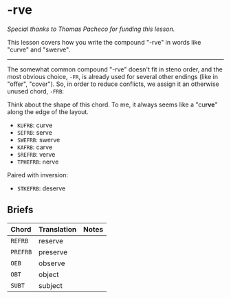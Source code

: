# -rve

_Special thanks to Thomas Pacheco for funding this lesson._

This lesson covers how you write the compound "-rve" in words like "curve" and "swerve".

-------

The somewhat common compound "-rve" doesn't fit in steno order, and the most obvious choice, `-FR`, is already used for several other endings (like in "offer", "cover"). So, in order to reduce conflicts, we assign it an otherwise unused chord, `-FRB`:

<Steno-Display labels="all" stroke="-FRB" />

Think about the shape of this chord. To me, it always seems like a "cu**rve**" along the edge of the layout.

* `KUFRB`: curve
* `SEFRB`: serve
* `SWEFRB`: swerve
* `KAFRB`: carve
* `SREFRB`: verve
* `TPHEFRB`: nerve

Paired with inversion:

* `STKEFRB`: deserve

## Briefs

|   Chord    |  Translation  | Notes |
| :--------- | :------------ | :---- |
| `REFRB`    | reserve |  |
| `PREFRB`  | preserve |  |
| `OEB`   | observe      |  |
| `OBT`   | object       |  |
| `SUBT`   | subject |  |